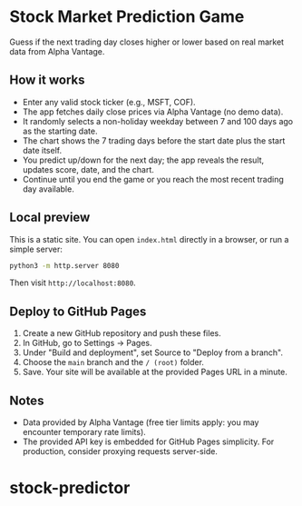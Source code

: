 # Stock Market Prediction Game

Guess if the next trading day closes higher or lower based on real market data from Alpha Vantage.

## How it works

- Enter any valid stock ticker (e.g., MSFT, COF).
- The app fetches daily close prices via Alpha Vantage (no demo data).
- It randomly selects a non-holiday weekday between 7 and 100 days ago as the starting date.
- The chart shows the 7 trading days before the start date plus the start date itself.
- You predict up/down for the next day; the app reveals the result, updates score, date, and the chart.
- Continue until you end the game or you reach the most recent trading day available.

## Local preview

This is a static site. You can open `index.html` directly in a browser, or run a simple server:

```bash
python3 -m http.server 8080
```

Then visit `http://localhost:8080`.

## Deploy to GitHub Pages

1. Create a new GitHub repository and push these files.
2. In GitHub, go to Settings → Pages.
3. Under "Build and deployment", set Source to "Deploy from a branch".
4. Choose the `main` branch and the `/ (root)` folder.
5. Save. Your site will be available at the provided Pages URL in a minute.

## Notes

- Data provided by Alpha Vantage (free tier limits apply: you may encounter temporary rate limits).
- The provided API key is embedded for GitHub Pages simplicity. For production, consider proxying requests server-side.

# stock-predictor